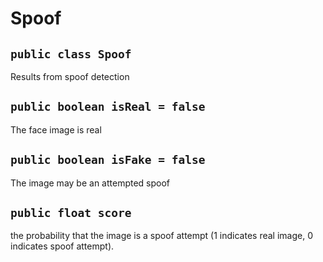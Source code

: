 # Spoof

## `public class Spoof`

Results from spoof detection

## `public boolean isReal = false`

The face image is real

## `public boolean isFake = false`

The image may be an attempted spoof

## `public float score`

the probability that the image is a spoof attempt (1 indicates real image, 0 indicates spoof attempt).
